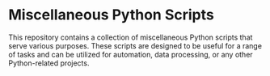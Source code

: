# Miscellaneous Python Scripts

This repository contains a collection of miscellaneous Python scripts that serve various purposes. These scripts are designed to be useful for a range of tasks and can be utilized for automation, data processing, or any other Python-related projects.

